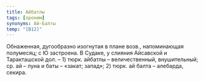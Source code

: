 ```yaml
---
title: Айбатлы
tags: [ороним]
synonyms: Ай-Балты
temp: "[В12]"
---
```


Обнаженная, дугообразно изогнутая в плане возв., напоминающая полумесяц; с Ю
застроена. В Судаке, у слияния Айсавской и Таракташской дол. – 1) тюрк. айбатлы
– величественный, внушительный; ср. ай – луна и баты – «закат; запад»; 2) тюрк.
ай балта – алебарда, секира.
